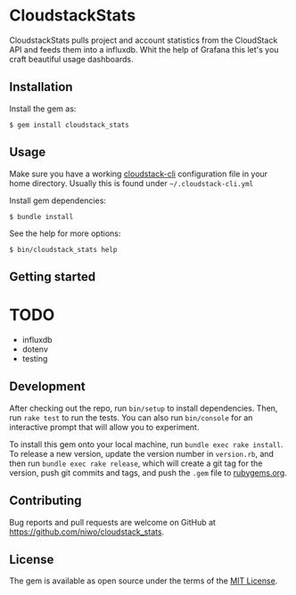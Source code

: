 # CloudstackStats

CloudstackStats pulls project and account statistics from the CloudStack API and feeds them into a influxdb.
Whit the help of Grafana this let's you craft beautiful usage dashboards.

## Installation

Install the gem as:

    $ gem install cloudstack_stats

## Usage

Make sure you have a working [cloudstack-cli](https://github.com/niwo/cloudstack-cli) configuration file in your home directory.
Usually this is found under `~/.cloudstack-cli.yml`

Install gem dependencies:

    $ bundle install

See the help for more options:

    $ bin/cloudstack_stats help

## Getting started

# TODO

  - influxdb
  - dotenv
  - testing

## Development

After checking out the repo, run `bin/setup` to install dependencies. Then, run `rake test` to run the tests. You can also run `bin/console` for an interactive prompt that will allow you to experiment.

To install this gem onto your local machine, run `bundle exec rake install`. To release a new version, update the version number in `version.rb`, and then run `bundle exec rake release`, which will create a git tag for the version, push git commits and tags, and push the `.gem` file to [rubygems.org](https://rubygems.org).

## Contributing

Bug reports and pull requests are welcome on GitHub at https://github.com/niwo/cloudstack_stats.


## License

The gem is available as open source under the terms of the [MIT License](http://opensource.org/licenses/MIT).
